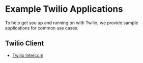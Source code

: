 # Example Twilio Applications

To help get you up and running on with Twilio, we provide sample applications for common use cases. 

## Twilio Client

* [Twilio Intercom](https://github.com/twilio/howtos/tree/master/intercom)

